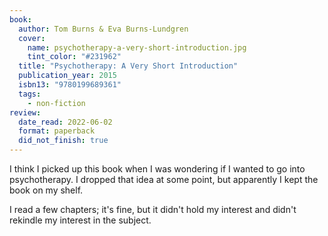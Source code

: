 ```yaml
---
book:
  author: Tom Burns & Eva Burns-Lundgren
  cover:
    name: psychotherapy-a-very-short-introduction.jpg
    tint_color: "#231962"
  title: "Psychotherapy: A Very Short Introduction"
  publication_year: 2015
  isbn13: "9780199689361"
  tags:
    - non-fiction
review:
  date_read: 2022-06-02
  format: paperback
  did_not_finish: true
---
```


I think I picked up this book when I was wondering if I wanted to go into psychotherapy.
I dropped that idea at some point, but apparently I kept the book on my shelf.

I read a few chapters; it's fine, but it didn't hold my interest and didn't rekindle my interest in the subject.
